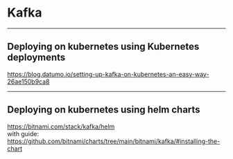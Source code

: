 # Kafka

-------------------

## Deploying on kubernetes using Kubernetes deployments
https://blog.datumo.io/setting-up-kafka-on-kubernetes-an-easy-way-26ae150b9ca8

-------------------

## Deploying on kubernetes using helm charts
https://bitnami.com/stack/kafka/helm  
with guide:  
https://github.com/bitnami/charts/tree/main/bitnami/kafka/#installing-the-chart
